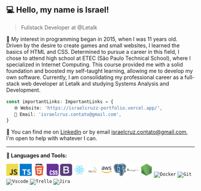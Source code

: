 ## :computer: Hello, my name is <strong>Israel!</strong>

> Fullstack Developer at @Letalk

🔭 My interest in programming began in 2015, when I was 11 years old. Driven by the desire to create games and small websites, I learned the basics of HTML and CSS. Determined to pursue a career in this field, I chose to attend high school at ETEC (São Paulo Technical School), where I specialized in Internet Computing. This course provided me with a solid foundation and boosted my self-taught learning, allowing me to develop my own software. Currently, I am consolidating my professional career as a full-stack web developer at Letalk and studying Systems Analysis and Development.

```ts
const importantLinks: ImportantLinks = {
   🌐 Website: 'https://israelcruzz-portfolio.vercel.app/',
   📩 Email: 'israelcruz.contato@gmail.com',
}
```

💬 You can find me on [LinkedIn](https://github.com/israelcruzz) or by email israelcruz.contato@gmail.com, I'm open to help with whatever I can.

----

**🔭 Languages and Tools:**

<code><img height="32" src="https://raw.githubusercontent.com/github/explore/80688e429a7d4ef2fca1e82350fe8e3517d3494d/topics/javascript/javascript.png" alt="Javascript"/></code>
<code><img height="32" src="https://raw.githubusercontent.com/github/explore/80688e429a7d4ef2fca1e82350fe8e3517d3494d/topics/typescript/typescript.png" alt="Typescript"/></code>
<code><img height="32" src="https://raw.githubusercontent.com/github/explore/80688e429a7d4ef2fca1e82350fe8e3517d3494d/topics/html/html.png" alt="HTML5"/></code>
<code><img height="32" src="https://raw.githubusercontent.com/github/explore/80688e429a7d4ef2fca1e82350fe8e3517d3494d/topics/css/css.png" alt="CSS"/></code>
<code><img height="32" src="https://raw.githubusercontent.com/github/explore/80688e429a7d4ef2fca1e82350fe8e3517d3494d/topics/bootstrap/bootstrap.png" alt="Bootstrap"/></code>
<code><img height="32" src="https://raw.githubusercontent.com/github/explore/80688e429a7d4ef2fca1e82350fe8e3517d3494d/topics/react/react.png" alt="React"/></code>
<code><img height="32" src="https://raw.githubusercontent.com/github/explore/80688e429a7d4ef2fca1e82350fe8e3517d3494d/topics/mysql/mysql.png" alt="MySQL"/></code>
<code><img height="32" src="https://raw.githubusercontent.com/github/explore/80688e429a7d4ef2fca1e82350fe8e3517d3494d/topics/aws/aws.png" alt="aws"/></code>
<code><img height="32" src="https://raw.githubusercontent.com/github/explore/80688e429a7d4ef2fca1e82350fe8e3517d3494d/topics/postgresql/postgresql.png" alt="PostegreSQL"/></code>
<code><img height="32" src="https://raw.githubusercontent.com/github/explore/80688e429a7d4ef2fca1e82350fe8e3517d3494d/topics/mongodb/mongodb.png" alt="MongoDB"/></code>
<code><img height="32" src="https://raw.githubusercontent.com/github/explore/80688e429a7d4ef2fca1e82350fe8e3517d3494d/topics/nodejs/nodejs.png" alt="Nodejs"/></code>
<code><img height="32" src="https://cdn.jsdelivr.net/gh/devicons/devicon/icons/docker/docker-plain-wordmark.svg" alt="Docker"/></code>
<code><img height="32" src="https://cdn.jsdelivr.net/gh/devicons/devicon/icons/git/git-original.svg" alt="Git"/></code>
<code><img height="32" src="https://cdn.jsdelivr.net/gh/devicons/devicon/icons/vscode/vscode-original.svg" alt="Vscode"/></code>
<code><img height="32" src="https://cdn.jsdelivr.net/gh/devicons/devicon/icons/trello/trello-plain.svg" alt="Trello"/></code>
<code><img height="32" src="https://cdn.jsdelivr.net/gh/devicons/devicon/icons/jira/jira-original.svg" alt="Jira"/></code>
